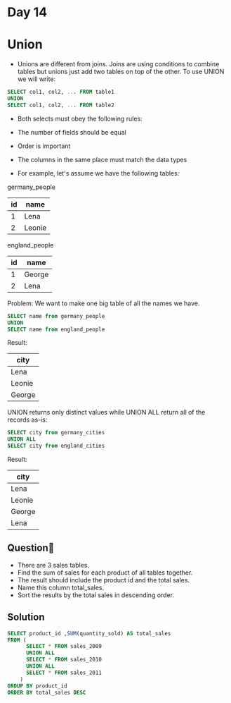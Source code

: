 # Day 14

# Union

- Unions are different from joins. Joins are using conditions to combine tables but unions just add two tables on top of the other. To use UNION we will write:
```sql
SELECT col1, col2, ... FROM table1
UNION
SELECT col1, col2, ... FROM table2
```
- Both selects must obey the following rules:

- The number of fields should be equal
- Order is important
- The columns in the same place must match the data types
- For example, let's assume we have the following tables:

germany_people

 id  |	name 
|----|-------|
 1	 | Lena  
 2 	 | Leonie

england_people

|id  |name   |
|----|-------|
|1	 |George |
|2	 | Lena  |

Problem: We want to make one big table of all the names we have.

```sql
SELECT name from germany_people
UNION
SELECT name from england_people
```
Result:

|city  |
|------|
|Lena  |
|Leonie|
|George|

UNION returns only distinct values while UNION ALL return all of the records as-is:
```sql
SELECT city from germany_cities
UNION ALL
SELECT city from england_cities
```

Result:

|city  |
|------|
|Lena  |
|Leonie|
|George|
|Lena  |

## Question🤔

- There are 3 sales tables.
- Find the sum of sales for each product of all tables together.
- The result should include the product id and the total sales.
- Name this column total_sales.
- Sort the results by the total sales in descending order.

## Solution

```sql
SELECT product_id ,SUM(quantity_sold) AS total_sales
FROM (
      SELECT * FROM sales_2009
      UNION ALL
      SELECT * FROM sales_2010
      UNION ALL
      SELECT * FROM sales_2011
    )
GROUP BY product_id
ORDER BY total_sales DESC
```
